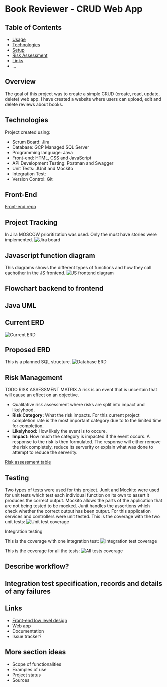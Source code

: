 # Book Reviewer - CRUD Web App
## Table of Contents
* [Usage](#usage)
* [Technologies](#technologies)
* [Setup](#setup)
* [Risk Assessment](#risk_assessment)
* [Links](#links)
* ...

## Overview
The goal of this project was to create a simple CRUD (create, read, update, delete) web app. I have created a  website where users can upload, edit and delete reviews about books.


## Technologies
Project created using:
* Scrum Board: Jira
* Database: GCP Managed SQL Server
* Programming language: Java
* Front-end: HTML, CSS and JavaScript
* API Development Testing: Postman and Swagger
* Unit Tests: JUnit and Mockito
* Integration Test:
* Version Control: Git

## Front-End 
[Front-end repo](https://github.com/DylanRitchings/book-reviewer-frontend)

## Project Tracking
In Jira MOSCOW prioritization was used. Only the must have stories were implemented.
![Jira board](https://i.ibb.co/N3MTTSm/Jira-Board.png)

## Javascript function diagram
This diagrams shows the different types of functions and how they call eachother in the JS frontend. 
![JS frontend diagram](https://i.ibb.co/cQr3Fjc/js-diagram.png)


## Flowchart backend to frontend

## Java UML

## Current ERD
![Current ERD](https://i.ibb.co/4ScBzsN/ERD1.png)


## Proposed ERD
This is a planned SQL structure.
![Database ERD](https://i.ibb.co/tKc4JCf/FinalERD.png)


## Risk Management
TODO RISK ASSESSMENT MATRIX
A risk is an event that is uncertain that will cause an effect on an objective.
* Qualitative risk assessment where risks are split into impact and likelyhood.
* **Risk Category:** What the risk impacts. For this current project completion rate is the most important category due to to the limited time for completion.
* **Likelyhood:** How likely the event is to occure.
* **Impact:** How much the category is impacted if the event occurs.
A response to the risk is then formulated. The response will either remove the risk completely, reduce its serverity or explain what was done to attempt to reduce the serverity.

[Risk assessment table](https://docs.google.com/spreadsheets/d/1gf561jse1gIF4EhFd0s3GI9c2I2v-i698AgeN7aMWQ4/edit?usp=sharing)

## Testing
Two types of tests were used for this project. Junit and Mockito were used for unit tests which test each individual function on its own to assert it produces the correct output. Mockito allows the parts of the application that are not being tested to be mocked. Junit handles the assertions which check whether the correct output has been output. For this application services and controllers were unit tested.
This is the coverage with the two unit tests:
![Unit test coverage](https://i.ibb.co/mRcVch2/Screenshot-from-2021-03-07-12-57-22.png)

Integration testing

This is the coverage with one integration test:
![Integration test coverage](https://i.ibb.co/R0XNYxq/Screenshot-from-2021-03-07-13-07-18.png)

This is the coverage for all the tests:
![All tests coverage]()

## Describe workflow?

## Integration test specification, records and details of any failures


## Links
* [Front-end low level design](https://drive.google.com/file/d/1xLXwMK-aSNpBKKriDs_NNFMP2Qqk-3go/view?usp=sharing)
* Web app
* Documentation
* Issue tracker?



## More section ideas

* Scope of functionalities 
* Examples of use
* Project status 
* Sources
